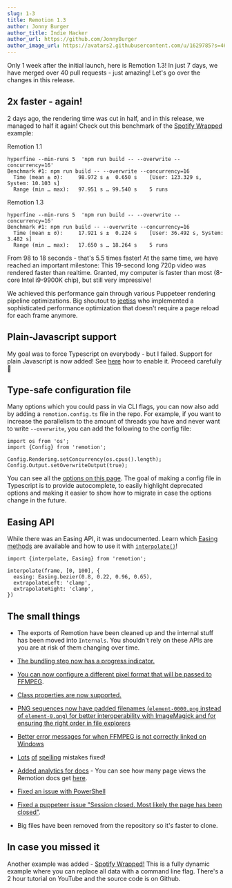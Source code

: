 ```yaml
---
slug: 1-3
title: Remotion 1.3
author: Jonny Burger
author_title: Indie Hacker
author_url: https://github.com/JonnyBurger
author_image_url: https://avatars2.githubusercontent.com/u/1629785?s=460&u=12eb94da6070d00fc924761ce06e3a428d01b7e9&v=4
---
```


Only 1 week after the initial launch, here is Remotion 1.3! In just 7 days, we have merged over 40 pull requests - just amazing! Let's go over the changes in this release.

## 2x faster - again!

2 days ago, the rendering time was cut in half, and in this release, we managed to half it again! Check out this benchmark of the [Spotify Wrapped](https://github.com/JonnyBurger/remotion-wrapped) example:

Remotion 1.1

```console
hyperfine --min-runs 5  'npm run build -- --overwrite --concurrency=16'
Benchmark #1: npm run build -- --overwrite --concurrency=16
  Time (mean ± σ):     98.972 s ±  0.650 s    [User: 123.329 s, System: 10.103 s]
  Range (min … max):   97.951 s … 99.540 s    5 runs
```

Remotion 1.3

```console
hyperfine --min-runs 5  'npm run build -- --overwrite --concurrency=16'
Benchmark #1: npm run build -- --overwrite --concurrency=16
  Time (mean ± σ):     17.921 s ±  0.224 s    [User: 36.492 s, System: 3.482 s]
  Range (min … max):   17.650 s … 18.264 s    5 runs
```

From 98 to 18 seconds - that's 5.5 times faster! At the same time, we have reached an important milestone: This 19-second long 720p video was rendered faster than realtime. Granted, my computer is faster than most (8-core Intel i9-9900K chip), but still very impressive!

We achieved this performance gain through various Puppeteer rendering pipeline optimizations. Big shoutout to [jeetiss](https://github.com/jeetiss) who implemented a sophisticated performance optimization that doesn't require a page reload for each frame anymore.

## Plain-Javascript support

My goal was to force Typescript on everybody - but I failed. Support for plain Javascript is now added! See [here](/docs/javascript) how to enable it. Proceed carefully 🙈

## Type-safe configuration file

Many options which you could pass in via CLI flags, you can now also add by adding a `remotion.config.ts` file in the repo. For example, if you want to increase the parallelism to the amount of threads you have and never want to write `--overwrite`, you can add the following to the config file:

```tsx
import os from 'os';
import {Config} from 'remotion';

Config.Rendering.setConcurrency(os.cpus().length);
Config.Output.setOverwriteOutput(true);
```

You can see all the [options on this page](https://www.remotion.dev/docs/config). The goal of making a config file in Typescript is to provide autocomplete, to easily highlight deprecated options and making it easier to show how to migrate in case the options change in the future.

## Easing API

While there was an Easing API, it was undocumented. Learn which [Easing methods](/docs/easing) are available and how to use it with [`interpolate()`](/docs/interpolate)!

```tsx
import {interpolate, Easing} from 'remotion';

interpolate(frame, [0, 100], {
  easing: Easing.bezier(0.8, 0.22, 0.96, 0.65),
  extrapolateLeft: 'clamp',
  extrapolateRight: 'clamp',
})
```

## The small things

- The exports of Remotion have been cleaned up and the internal stuff has been moved into `Internals`. You shouldn't rely on these APIs are you are at risk of them changing over time.

- [The bundling step now has a progress indicator.](https://github.com/JonnyBurger/remotion/pull/83)

- [You can now configure a different pixel format that will be passed to FFMPEG](/docs/config#setpixelformat).

- [Class properties are now supported.](https://github.com/JonnyBurger/remotion/pull/95)

- [PNG sequences now have padded filenames (`element-0000.png` instead of `element-0.png`) for better interoperability with ImageMagick and for ensuring the right order in file explorers](https://github.com/JonnyBurger/remotion/pull/91)

- [Better error messages for when FFMPEG is not correctly linked on Windows](https://github.com/JonnyBurger/remotion/pull/98)

- [Lots](https://github.com/JonnyBurger/remotion/pull/92) [of](https://github.com/JonnyBurger/remotion/pull/93) [spelling](https://github.com/JonnyBurger/remotion/pull/85) mistakes fixed!

- [Added analytics for docs](https://github.com/JonnyBurger/remotion/pull/78) - You can see how many page views the Remotion docs get [here](https://app.splitbee.io/public/remotion.dev).

- [Fixed an issue with PowerShell](https://github.com/JonnyBurger/remotion/pull/97)

- [Fixed a puppeteer issue "Session closed. Most likely the page has been closed"](https://github.com/JonnyBurger/remotion/issues/69).

- Big files have been removed from the repository so it's faster to clone.

## In case you missed it

Another example was added - [Spotify Wrapped!](https://twitter.com/JNYBGR/status/1360269270526136320) This is a fully dynamic example where you can replace all data with a command line flag. There's a 2 hour tutorial on YouTube and the source code is on Github.
